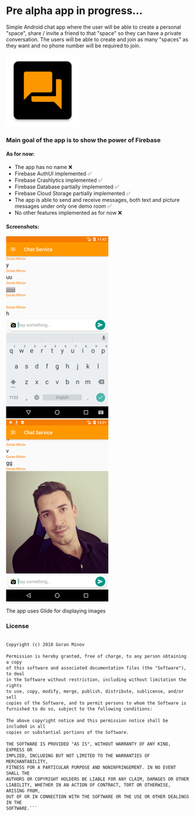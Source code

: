 # Pre alpha app in progress...

Simple Android chat app where the user will be able to create a personal "space", share / invite a friend to that "space"
so they can have a private conversation. The users will be able to create and join as many "spaces" as they want and no phone
number will be required to join.

<img src="app/src/main/ic_launcher-web.png" width="200" height="200"/>

### Main goal of the app is to show the power of Firebase

#### As for now:
- The app has no name :x:
- Firebase AuthUI implemented :white_check_mark:
- Firebase Crashlytics implemented :white_check_mark:
- Firebase Database partially implemented :white_check_mark:
- Firebase Cloud Storage partially implemented :white_check_mark:
- The app is able to send and receive messages, both text and picture messages under only one demo room :white_check_mark:
- No other features implemented as for now :x:

#### Screenshots:
<img src="screenshots/first_messages.png" width="280"/> <img src="screenshots/first_photo_messages.png" width="280"/>

The app uses Glide for displaying images

### License
```MIT License

Copyright (c) 2018 Goran Minov

Permission is hereby granted, free of charge, to any person obtaining a copy
of this software and associated documentation files (the "Software"), to deal
in the Software without restriction, including without limitation the rights
to use, copy, modify, merge, publish, distribute, sublicense, and/or sell
copies of the Software, and to permit persons to whom the Software is
furnished to do so, subject to the following conditions:

The above copyright notice and this permission notice shall be included in all
copies or substantial portions of the Software.

THE SOFTWARE IS PROVIDED "AS IS", WITHOUT WARRANTY OF ANY KIND, EXPRESS OR
IMPLIED, INCLUDING BUT NOT LIMITED TO THE WARRANTIES OF MERCHANTABILITY,
FITNESS FOR A PARTICULAR PURPOSE AND NONINFRINGEMENT. IN NO EVENT SHALL THE
AUTHORS OR COPYRIGHT HOLDERS BE LIABLE FOR ANY CLAIM, DAMAGES OR OTHER
LIABILITY, WHETHER IN AN ACTION OF CONTRACT, TORT OR OTHERWISE, ARISING FROM,
OUT OF OR IN CONNECTION WITH THE SOFTWARE OR THE USE OR OTHER DEALINGS IN THE
SOFTWARE.```
